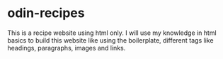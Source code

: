 # odin-recipes
This is a recipe website using html only.
I will use my knowledge in html basics to build this website like 
using the boilerplate, different tags like headings, paragraphs,
images and links.